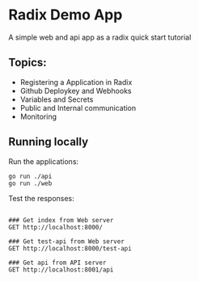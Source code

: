 # Radix Demo App

A simple web and api app as a radix quick start tutorial

## Topics:
- Registering a Application in Radix
- Github Deploykey and Webhooks
- Variables and Secrets
- Public and Internal communication
- Monitoring

## Running locally
Run the applications:
```shell
go run ./api
go run ./web
```

Test the responses:
```http request

### Get index from Web server
GET http://localhost:8000/

### Get test-api from Web server
GET http://localhost:8000/test-api

### Get api from API server
GET http://localhost:8001/api

```
